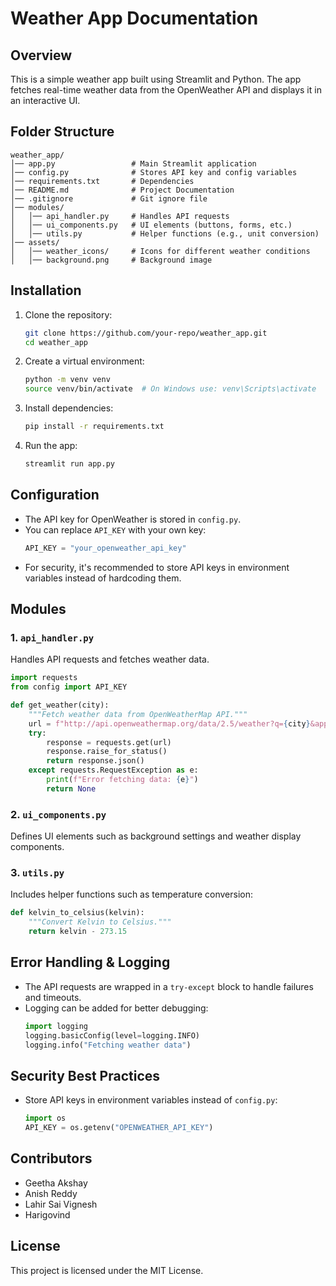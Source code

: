 # Weather App Documentation

## Overview
This is a simple weather app built using Streamlit and Python. The app fetches real-time weather data from the OpenWeather API and displays it in an interactive UI.

## Folder Structure
```
weather_app/
│── app.py                 # Main Streamlit application
│── config.py              # Stores API key and config variables
│── requirements.txt       # Dependencies
│── README.md              # Project Documentation
│── .gitignore             # Git ignore file
│── modules/
│   │── api_handler.py     # Handles API requests
│   │── ui_components.py   # UI elements (buttons, forms, etc.)
│   │── utils.py           # Helper functions (e.g., unit conversion)
│── assets/
│   │── weather_icons/     # Icons for different weather conditions
│   │── background.png     # Background image
```

## Installation

1. Clone the repository:
   ```bash
   git clone https://github.com/your-repo/weather_app.git
   cd weather_app
   ```

2. Create a virtual environment:
   ```bash
   python -m venv venv
   source venv/bin/activate  # On Windows use: venv\Scripts\activate
   ```

3. Install dependencies:
   ```bash
   pip install -r requirements.txt
   ```

4. Run the app:
   ```bash
   streamlit run app.py
   ```

## Configuration

- The API key for OpenWeather is stored in `config.py`.
- You can replace `API_KEY` with your own key:
  ```python
  API_KEY = "your_openweather_api_key"
  ```
- For security, it's recommended to store API keys in environment variables instead of hardcoding them.

## Modules

### 1. `api_handler.py`
Handles API requests and fetches weather data.
```python
import requests
from config import API_KEY

def get_weather(city):
    """Fetch weather data from OpenWeatherMap API."""
    url = f"http://api.openweathermap.org/data/2.5/weather?q={city}&appid={API_KEY}&units=metric"
    try:
        response = requests.get(url)
        response.raise_for_status()
        return response.json()
    except requests.RequestException as e:
        print(f"Error fetching data: {e}")
        return None
```

### 2. `ui_components.py`
Defines UI elements such as background settings and weather display components.

### 3. `utils.py`
Includes helper functions such as temperature conversion:
```python
def kelvin_to_celsius(kelvin):
    """Convert Kelvin to Celsius."""
    return kelvin - 273.15
```

## Error Handling & Logging
- The API requests are wrapped in a `try-except` block to handle failures and timeouts.
- Logging can be added for better debugging:
  ```python
  import logging
  logging.basicConfig(level=logging.INFO)
  logging.info("Fetching weather data")
  ```

## Security Best Practices
- Store API keys in environment variables instead of `config.py`:
  ```python
  import os
  API_KEY = os.getenv("OPENWEATHER_API_KEY")
  ```

## Contributors
- Geetha Akshay
- Anish Reddy
- Lahir Sai Vignesh
- Harigovind

## License
This project is licensed under the MIT License.

